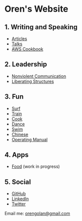 # Oren's Website

## 1. Writing and Speaking
* [Articles](articles/)
* [Talks](talks/)
* [AWS Cookbook](aws-cookbook/)

## 2. Leadership
* [Nonviolent Communication](nvc/)
* [Liberating Structures](/liberating-structures/)

## 3. Fun
* [Surf](surf/)
* [Train](train/)
* [Cook](cook/)
* [Dance](dance/)
* [Swim](swim/)
* [Chinese](chinese/)
* [Operating Manual](operating-manual/)

## 4. Apps
* [Food](https://oren.github.io/food/) (work in progress)

## 5. Social

* [GitHub](https://www.github.com/oren)
* [LinkedIn](https://www.linkedin.com/in/orengolan)
* [Twitter](https://www.twitter.com/oreng)

Email me: <orengolan@gmail.com>
